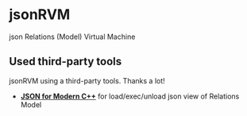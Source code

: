 # jsonRVM
json Relations (Model) Virtual Machine

## Used third-party tools

jsonRVM using a third-party tools. Thanks a lot!

- [**JSON for Modern C++**](https://github.com/nlohmann/json) for load/exec/unload json view of Relations Model
